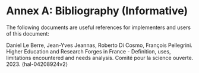 # Annex A: Bibliography (Informative)

The following documents are useful references for implementers and users of this document:

Daniel Le Berre, Jean-Yves Jeannas, Roberto Di Cosmo, François Pellegrini. Higher Education and Research Forges in France - Definition, uses, limitations encountered and needs analysis. Comité pour la science ouverte. 2023. ⟨hal-04208924v2⟩
